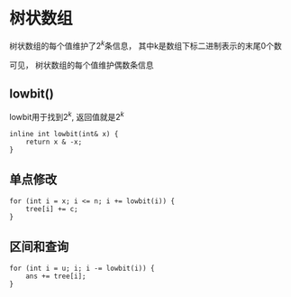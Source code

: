 # 树状数组

树状数组的每个值维护了$2^k$条信息， 其中k是数组下标二进制表示的末尾0个数

可见， 树状数组的每个值维护偶数条信息



## lowbit()

lowbit用于找到$2^k$, 返回值就是$2^k$

```
inline int lowbit(int& x) {
	return x & -x;
}
```



## 单点修改

```
for (int i = x; i <= n; i += lowbit(i)) {
	tree[i] += c;
}
```



## 区间和查询

```
for (int i = u; i; i -= lowbit(i)) {
	ans += tree[i];
}
```

